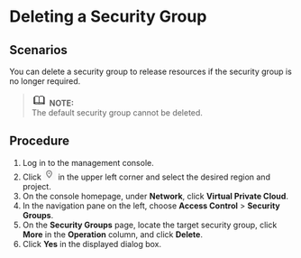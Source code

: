 # Deleting a Security Group<a name="vpc_SecurityGroup_0008"></a>

## Scenarios<a name="sbac6979abea14c98b6270e0bf91ad991"></a>

You can delete a security group to release resources if the security group is no longer required.

>![](public_sys-resources/icon-note.gif) **NOTE:**   
>The default security group cannot be deleted.  

## Procedure<a name="s3e26d00f315747089f7e203da3b9d030"></a>

1.  Log in to the management console.
2.  Click  ![](figures/icon-region.png)  in the upper left corner and select the desired region and project.
3.  On the console homepage, under  **Network**, click  **Virtual Private Cloud**.
4.  In the navigation pane on the left, choose  **Access Control**  \>  **Security Groups**.
5.  On the  **Security Groups**  page, locate the target security group, click  **More**  in the  **Operation**  column, and click  **Delete**.
6.  Click  **Yes**  in the displayed dialog box.

